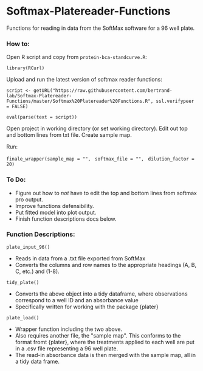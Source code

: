# Softmax-Platereader-Functions
Functions for reading in data from the SoftMax software for a 96 well plate.

### How to:

Open R script and copy from `protein-bca-standcurve.R`:

`library(RCurl)`

Upload and run the latest version of softmax reader functions:

`script <- getURL("https://raw.githubusercontent.com/bertrand-lab/Softmax-Platereader-Functions/master/Softmax%20Platereader%20Functions.R", ssl.verifypeer = FALSE)`

`eval(parse(text = script))`

Open project in working directory (or set working directory). Edit out top and bottom lines from txt file. Create sample map.

Run:

`finale_wrapper(sample_map = "", `
               `softmax_file = "", `
               `dilution_factor = 20)`

### To Do:

- Figure out how to *not* have to edit the top and bottom lines from softmax pro output.
- Improve functions defensibility. 
- Put fitted model into plot output.
- Finish function descriptions docs below.

### Function Descriptions:

`plate_input_96()`
 - Reads in data from a .txt file exported from SoftMax
 - Converts the columns and row names to the appropriate headings (A, B, C, etc.) and (1-8).
 
`tidy_plate()`
  - Converts the above object into a tidy dataframe, where observations correspond to a well ID and an absorbance value
  - Specifically written for working with the package {plater}
  
`plate_load()`
  - Wrapper function including the two above.
  - Also requires another file, the "sample map". This conforms to the format fromt {plater}, where the treatments applied to each well are put in a .csv file representing a 96 well plate. 
  - The read-in absorbance data is then merged with the sample map, all in a tidy data frame.
